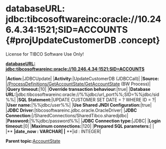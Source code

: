 # databaseURL: jdbc:tibcosoftwareinc:oracle://10.246.4.34:1521;SID=ACCOUNTS {#projUpdateCustomerDB .concept}

License for TIBCO Software Use Only!

**[databaseURL: jdbc:tibcosoftwareinc:oracle://10.246.4.34:1521;SID=ACCOUNTS](../msgs/dest_Id96.md)**

|**Action:**|JDBCUpdate|
|**Activity:**|UpdateCustomerDB \(JDBCCall\)|
|**Source:**  |[/ProcessDefinitions/GetAccountState/GetAccountState](../../../projects/AccountState/ProcessDefinitions/GetAccountState/GetAccountState.process.md) \(BW Process\)|
|**Query timeout:**|10|
|**Override transaction behaviour:**|true|
|**Database URL:**|jdbc:tibcosoftwareinc:oracle://%%jdbc/url\_port%%;SID=%%jdbc/sid%%|
|**SQL Statement:**|UPDATE CUSTOMER SET DATE = ? WHERE ID = ?|
|**User name:**|%%jdbc/user%%|
|**Use Shared JNDI Configuration:**|true|
|**JDBC Driver:**|tibcosoftwareinc.jdbc.oracle.OracleDriver|
|**JDBC Connection:**|/SharedConnections/SharedTibco.sharedjdbc|
|**Password:**|%%jdbc/password%%|
|**JDBC Connection type:**|JDBC|
|**Login timeout:**|0|
|**Maximum connections:**|120|
|**Prepared SQL parameters:**| |
|** **|date\_now : VARCHAR|
|** **|id : INTEGER|

**Parent topic:**[AccountState](../../../crossref/dest/projs/AccountState.md)

